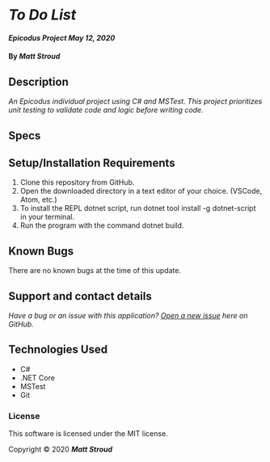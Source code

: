 # _To Do List_

#### _Epicodus Project May 12, 2020_

#### By _**Matt Stroud**_

## Description

_An Epicodus individual project using C# and MSTest. This project prioritizes unit testing to validate code and logic before writing code._

## Specs


## Setup/Installation Requirements

1. Clone this repository from GitHub.
2. Open the downloaded directory in a text editor of your choice.
  (VSCode, Atom, etc.)
3. To install the REPL dotnet script, run dotnet tool install -g dotnet-script in your terminal.
4. Run the program with the command dotnet build.

## Known Bugs

There are no known bugs at the time of this update.
 
## Support and contact details

_Have a bug or an issue with this application? [Open a new issue](https://github.com/mlstroud/to-do-list/issues) here on GitHub._

## Technologies Used

* C#
* .NET Core
* MSTest
* Git

### License

This software is licensed under the MIT license.

Copyright © 2020 **_Matt Stroud_**